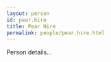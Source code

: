 ```yaml
---
layout: person
id: pear.hire
title: Pear Hire
permalink: people/pear.hire.html
---
```


Person details...